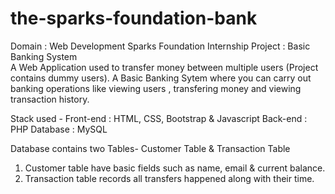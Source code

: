# the-sparks-foundation-bank
Domain : Web Development 
Sparks Foundation Internship Project : Basic Banking System  
A Web Application used to transfer money between multiple users (Project contains  dummy users). 
A Basic Banking Sytem where you can carry out banking operations like viewing users , transfering money and viewing transaction history.

Stack used - 
Front-end : HTML, CSS, Bootstrap & Javascript 
Back-end : PHP 
Database : MySQL   

Database contains two Tables- Customer Table & Transaction Table 
1. Customer table have basic fields such as name, email & current balance. 
2. Transaction table records all transfers happened along with their time.  
